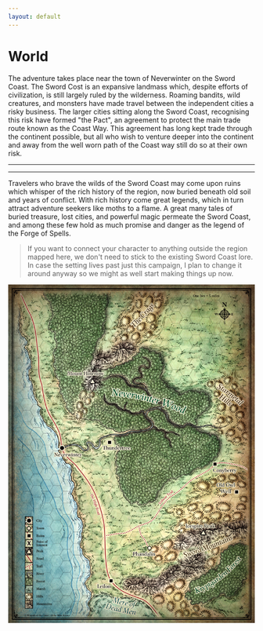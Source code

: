 ```yaml
---
layout: default
---
```


# World

The adventure takes place near the town of Neverwinter on the Sword Coast.
The Sword Cost is an expansive landmass which, despite efforts of civilization, is still largely ruled by the wilderness.
Roaming bandits, wild creatures, and monsters have made travel between the independent cities a risky business.
The larger cities sitting along the Sword Coast, recognising this risk have formed "the Pact", an agreement to protect the main trade route known as the Coast Way. This agreement has long kept trade through the continent possible, but all who wish to venture deeper into the continent and away from the well worn path of the Coast way still do so at their own risk.

---

--- 

Travelers who brave the wilds of the Sword Coast may come upon ruins which whisper of the rich history of the region, now buried beneath old soil and years of conflict. With rich history come great legends, which in turn attract adventure seekers like moths to a flame. A great many tales of buried treasure, lost cities, and powerful magic permeate the Sword Coast, and among these few hold as much promise and danger as the legend of the Forge of Spells.


> If you want to connect your character to anything outside the region mapped here, we don't need to stick to the existing Sword Coast lore.
> In case the setting lives past just this campaign, I plan to change it around anyway so we might as well start making things up now.

![Map of the region](The%20Sword%20Coast%20Player.webp "Region Map")
